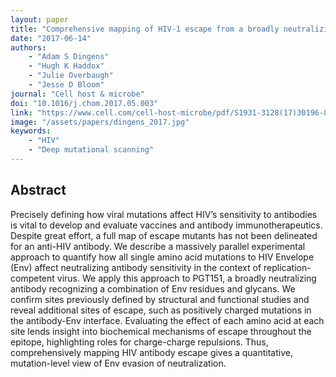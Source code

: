 ```yaml
---
layout: paper
title: "Comprehensive mapping of HIV-1 escape from a broadly neutralizing antibody"
date: "2017-06-14"
authors: 
    - "Adam S Dingens"
    - "Hugh K Haddox"
    - "Julie Overbaugh"
    - "Jesse D Bloom"
journal: "Cell host & microbe"
doi: "10.1016/j.chom.2017.05.003"
link: "https://www.cell.com/cell-host-microbe/pdf/S1931-3128(17)30196-8.pdf"
image: "/assets/papers/dingens_2017.jpg"
keywords:
    - "HIV"
    - "Deep mutational scanning"
---
```


## Abstract

Precisely defining how viral mutations affect HIV’s sensitivity to antibodies is vital to develop and evaluate vaccines and antibody immunotherapeutics. Despite great effort, a full map of escape mutants has not been delineated for an anti-HIV antibody. We describe a massively parallel experimental approach to quantify how all single amino acid mutations to HIV Envelope (Env) affect neutralizing antibody sensitivity in the context of replication-competent virus. We apply this approach to PGT151, a broadly neutralizing antibody recognizing a combination of Env residues and glycans. We confirm sites previously defined by structural and functional studies and reveal additional sites of escape, such as positively charged mutations in the antibody-Env interface. Evaluating the effect of each amino acid at each site lends insight into biochemical mechanisms of escape throughout the epitope, highlighting roles for charge-charge repulsions. Thus, comprehensively mapping HIV antibody escape gives a quantitative, mutation-level view of Env evasion of neutralization.
